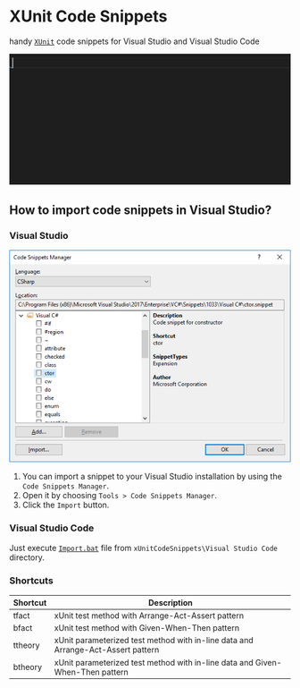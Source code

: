 # XUnit Code Snippets

handy [`XUnit`](https://github.com/xunit/xunit) code snippets for Visual Studio and Visual Studio Code

<img src="https://raw.githubusercontent.com/farazazadi/xUnitCodeSnippets/main/Images/snippets.gif" />

## How to import code snippets in Visual Studio?


### Visual Studio

<img src="https://raw.githubusercontent.com/farazazadi/xUnitCodeSnippets/main/Images/codeSnippetsManager.png" />

1. You can import a snippet to your Visual Studio installation by using the `Code Snippets Manager`.
2. Open it by choosing `Tools > Code Snippets Manager`.
3. Click the `Import` button.

### Visual Studio Code

Just execute [`Import.bat`](https://github.com/farazazadi/xUnitCodeSnippets/blob/main/Visual%20Studio%20Code/Import.bat) file from `xUnitCodeSnippets\Visual Studio Code` directory.

### Shortcuts

<table>
<thead>
	<tr>
		<th>Shortcut</th>
		<th>Description</th>
	</tr>
</thead>
<tbody>
	<tr>
		<td>tfact</td>
		<td>xUnit test method with Arrange-Act-Assert pattern</td>
	</tr>
	<tr>
		<td>bfact</td>
		<td>xUnit test method with Given-When-Then pattern</td>
	</tr>
	<tr>
		<td>ttheory</td>
		<td>xUnit parameterized test method with in-line data and Arrange-Act-Assert pattern</td>
	</tr>
	<tr>
		<td>btheory</td>
		<td>xUnit parameterized test method with in-line data and Given-When-Then pattern</td>
	</tr>
</tbody>
</table>
